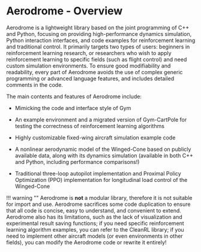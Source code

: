 # Aerodrome - Overview

Aerodrome is a lightweight library based on the joint programming of C++ and Python, focusing on providing high-performance dynamics simulation, Python interaction interfaces, and code examples for reinforcement learning and traditional control. It primarily targets two types of users: beginners in reinforcement learning research, or researchers who wish to apply reinforcement learning to specific fields (such as flight control) and need custom simulation environments. To ensure good modifiability and readability, every part of Aerodrome avoids the use of complex generic programming or advanced language features, and includes detailed comments in the code.

The main contents and features of Aerodrome include:

- Mimicking the code and interface style of Gym

- An example environment and a migrated version of Gym-CartPole for testing the correctness of reinforcement learning algorithms

- Highly customizable fixed-wing aircraft simulation example code

- A nonlinear aerodynamic model of the Winged-Cone based on publicly available data, along with its dynamics simulation (available in both C++ and Python, including performance comparisons!)

- Traditional three-loop autopilot implementation and Proximal Policy Optimization (PPO) implementation for longitudinal load control of the Winged-Cone

!!! warning ""
    Aerodrome is **not** a modular library, therefore it is not suitable for import and use. Aerodrome sacrifices some code duplication to ensure that all code is concise, easy to understand, and convenient to extend. Aerodrome also has its limitations, such as the lack of visualization and experimental result saving functions; if you need specific reinforcement learning algorithm examples, you can refer to the CleanRL library; if you need to implement other aircraft models (or even environments in other fields), you can modify the Aerodrome code or rewrite it entirely!